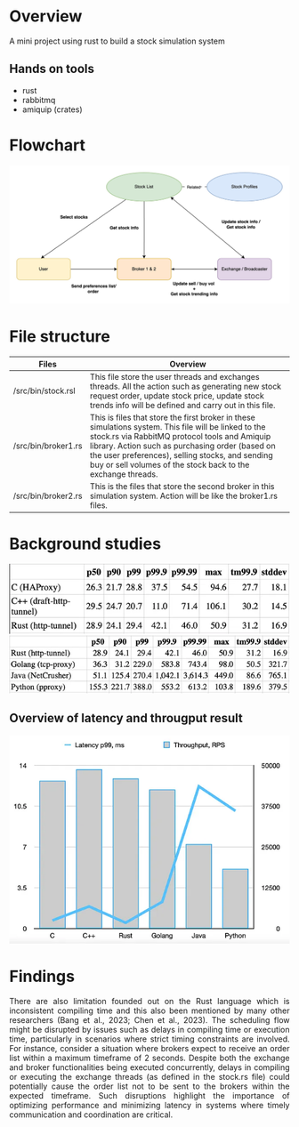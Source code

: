 # Overview
A mini project using rust to build a stock simulation system

## Hands on tools 
- rust
- rabbitmq
- amiquip (crates)

# Flowchart
<p align="left" width="100%">
    <img src="image/Stock-Simulation-flow.jpg" width="700">
</p>


# File structure 
| Files  | Overview |
| ------------- | ------------- |
| /src/bin/stock.rsl  | This file store the user threads and exchanges threads. All the action such as generating new stock request order, update stock price, update stock trends info will be defined and carry out in this file. |
| /src/bin/broker1.rs  | This is files that store the first broker in these simulations system. This file will be linked to the stock.rs via RabbitMQ protocol tools and Amiquip library. Action such as purchasing order (based on the user preferences), selling stocks, and sending buy or sell volumes of the stock back to the exchange threads. |
| /src/bin/broker2.rs  | This is the files that store the second broker in this simulation system. Action will be like the broker1.rs files. |

# Background studies
![alt text](/image/image.png)
![alt text](/image/image-1.png)

## Overview of latency and througput result
![alt text](/image/image-2.png)
# Findings
<div style="text-align: justify"> 
There are also limitation founded out on the Rust language which is inconsistent compiling time and this also been mentioned by many other researchers (Bang et al., 2023; Chen et al., 2023). The scheduling flow might be disrupted by issues such as delays in compiling time or execution time, particularly in scenarios where strict timing constraints are involved. For instance, consider a situation where brokers expect to receive an order list within a maximum timeframe of 2 seconds. Despite both the exchange and broker functionalities being executed concurrently, delays in compiling or executing the exchange threads (as defined in the stock.rs file) could potentially cause the order list not to be sent to the brokers within the expected timeframe. Such disruptions highlight the importance of optimizing performance and minimizing latency in systems where timely communication and coordination are critical.
</div>

# 